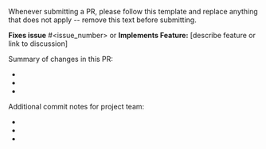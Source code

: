 Whenever submitting a PR, please follow this template and replace anything that does not apply -- remove this text before submitting.

**Fixes issue** #<issue_number> or **Implements Feature:** [describe feature or link to discussion]
<br />

Summary of changes in this PR:

-

-

-

Additional commit notes for project team:

-

-

-
<br />
